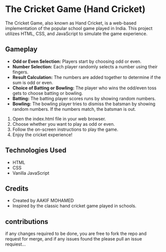 # The Cricket Game (Hand Cricket)


The Cricket Game, also known as Hand Cricket, is a web-based implementation of the popular school game played in India. This project utilizes HTML, CSS, and JavaScript to simulate the game experience.


## Gameplay

- **Odd or Even Selection:** Players start by choosing odd or even.
- **Number Selection:** Each player randomly selects a number using their fingers.
- **Result Calculation:** The numbers are added together to determine if the sum is odd or even.
- **Choice of Batting or Bowling:** The player who wins the odd/even toss gets to choose batting or bowling.
- **Batting:** The batting player scores runs by showing random numbers.
- **Bowling:** The bowling player tries to dismiss the batsman by showing random numbers. If the numbers match, the batsman is out.

1. Open the index.html file in your web browser.
2. Choose whether you want to play as odd or even.
3. Follow the on-screen instructions to play the game.
4. Enjoy the cricket experience!

## Technologies Used

- HTML
- CSS
- Vanilla JavaScript

## Credits

- Created by AAKIF MOHAMED
- Inspired by the classic hand cricket game played in schools.

## contributions

if any changes required to be done, you are free to fork the repo and request for merge, and if any issues found the please pull an issue requiest...
